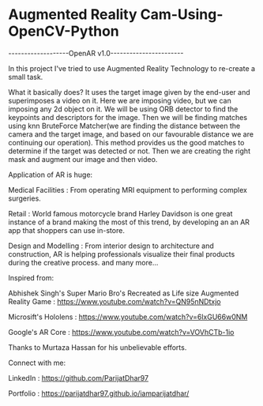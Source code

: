 # Augmented Reality Cam-Using-OpenCV-Python

-------------------OpenAR v1.0-----------------------

In this project I've tried to use Augmented Reality Technology to re-create a small task.

What it basically does?
It uses the target image given by the end-user and superimposes a video on it. Here we are imposing video, but we can imposing any 2d object on it. We will be using ORB detector to find the keypoints and descriptors for the image. Then we will be finding matches using knn BruteForce Matcher(we are finding the distance between the camera and the target image, and based on our favourable distance we are continuing our operation). This method provides us the good matches to determine if the target was detected or not. Then we are creating the right mask and augment our image and then video.

Application of AR is huge:

Medical Facilities : From operating MRI equipment to performing complex surgeries.

Retail : World famous motorcycle brand Harley Davidson is one great instance of a brand making the most of this trend, by developing an an AR app that shoppers can use in-store.

Design and Modelling : From interior design to architecture and construction, AR is helping professionals visualize their final products during the creative process. and many more...

Inspired from:

Abhishek Singh's Super Mario Bro's Recreated as Life size Augmented Reality Game : https://www.youtube.com/watch?v=QN95nNDtxjo

Microsift's Hololens : https://www.youtube.com/watch?v=6lxGU66w0NM

Google's AR Core : https://www.youtube.com/watch?v=VOVhCTb-1io

Thanks to Murtaza Hassan for his unbelievable efforts.

Connect with me:

LinkedIn : https://github.com/ParijatDhar97

Portfolio : https://parijatdhar97.github.io/iamparijatdhar/

